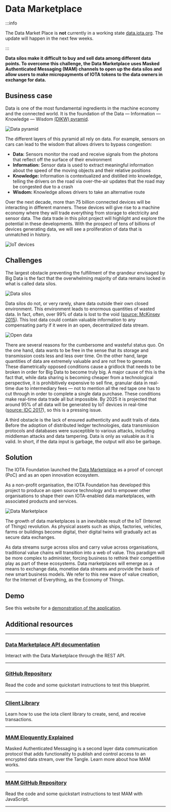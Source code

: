 # Data Marketplace

:::info

The Data Market Place is **not** currently in a working state [data.iota.org](https://data.iota.org/#/). The update will happen in the next few weeks.

:::

**Data silos make it difficult to buy and sell data among different data points. To overcome this challenge, the Data Marketplace uses Masked Authenticated Messaging (MAM) channels to open up the data silos and allow users to make micropayments of IOTA tokens to the data owners in exchange for data.**

## Business case

Data is one of the most fundamental ingredients in the machine economy and the connected world. It is the foundation of the Data — Information — Knowledge — Wisdom [(DIKW) pyramid](https://en.wikipedia.org/wiki/DIKW_pyramid).

![Data pyramid](/img/blueprints/data-marketplace-otr-updates.png)

The different layers of this pyramid all rely on data. For example, sensors on cars can lead to the wisdom that allows drivers to bypass congestion:

- **Data:** Sensors monitor the road and receive signals from the photons that reflect off the surface of their environment
- **Information:** Sensor data is used to extract meaningful information about the speed of the moving objects and their relative positions
- **Knowledge:** Information is contextualized and distilled into knowledge, telling the drivers on the road via over-the-air ​updates that the road may be congested due to a crash
- **Wisdom:** Knowledge allows drivers to take an alternative route

Over the next decade, more than 75 billion connected devices will be interacting in different manners. These devices will give rise to a machine economy where they will trade everything from storage to electricity and sensor data. The data trade in this pilot project will highlight and explore the potential in these developments. With the prospect of tens of billions of devices generating data, we will see a proliferation of data that is unmatched in history.

![IoT devices](/img/blueprints/data-marketplace-iot-stats.png)

## Challenges

The largest obstacle preventing the fulfillment of the grandeur envisaged by Big Data is the fact that the overwhelming majority of data remains locked in what is called data silos.

![Data silos](/img/blueprints/data-marketplace-data-silos.png)

Data silos do not, or very rarely, share data outside their own closed environment. This environment leads to enormous quantities of wasted data. In fact, often, over 99% of data is lost to the void ([source: McKinsey 2015](https://www.mckinsey.com/mgi/overview/in-the-news/by-2025-internet-of-things-applications-could-have-11-trillion-impact)). This lost data could contain valuable information to any compensating party if it were in an open, decentralized data stream.

![Open data](/img/blueprints/data-marketplace-open-data.png)

There are several reasons for the cumbersome and wasteful status quo. On the one hand, data wants to be free in the sense that its storage and transmission costs less and less over time. On the other hand, large quantities of data are extremely valuable and are not free to generate. These diametrically opposed conditions cause a gridlock that needs to be broken in order for Big Data to become truly big. A major cause of this is the fact that, while data sharing is becoming cheaper from a technological perspective, it is prohibitively expensive to sell fine, granular data in real-time due to intermediary fees — not to mention all the red tape one has to cut through in order to complete a single data purchase. These conditions make real-time data trade all but impossible. By 2025 it is projected that around 95% of all data will be generated by IoT devices in real-time ([source: IDC 2017](https://www.seagate.com/files/www-content/our-story/trends/files/idc-seagate-dataage-whitepaper.pdf)), so this is a pressing issue.

A third obstacle is the lack of ensured authenticity and audit trails of data. Before the adoption of distributed ledger technologies, data transmission protocols and databases were susceptible to various attacks, including middleman attacks and data tampering. Data is only as valuable as it is valid. In short, if the data input is garbage, the output will also be garbage.

## Solution

The IOTA Foundation launched the [Data Marketplace](https://data.iota.org) as a proof of concept (PoC) and as an open innovation ecosystem.

As a non-profit organisation, the IOTA Foundation has developed this project to produce an open source technology and to empower other organisations to shape their own IOTA-enabled data marketplaces, with associated products and services.

![Data Marketplace](/img/blueprints/data-marketplace.png)

The growth of data marketplaces is an inevitable result of the IoT (Internet of Things) revolution. As physical assets such as ships, factories, vehicles, farms or buildings become digital, their digital twins will gradually act as secure data exchanges.

As data streams surge across silos and carry value across organisations, traditional value chains will transition into a web of value. This paradigm will be more complex to administer, forcing business to rethink their competitive play as part of these ecosystems. Data marketplaces will emerge as a means to exchange data, monetise data streams and provide the basis of new smart business models. We refer to this new wave of value creation, for the Internet of Everything, as the Economy of Things.

## Demo

See this website for a [demonstration of the application](https://data.iota.org/).

## Additional resources

---------------
### [Data Marketplace API documentation](https://data.iota.org/static/docs)

Interact with the Data Marketplace through the REST API.

---
### [GitHub Repository](https://github.com/iotaledger/data-marketplace)

Read the code and some quickstart instructions to test this blueprint.

---
### [Client Library](https://wiki.iota.org/iota.rs/welcome)

Learn how to use the iota client library to create, send, and receive transactions.

---

### [MAM Eloquently Explained](https://blog.iota.org/introducing-masked-authenticated-messaging-e55c1822d50e)

Masked Authenticated Messaging is a second layer data communication protocol that adds functionality to publish and control access to an encrypted data stream, over the Tangle. Learn more about how MAM works.

---

### [MAM GitHub Repository](https://github.com/iotaledger/mam.js)

Read the code and some quickstart instructions to test MAM with JavaScript.

---------------
